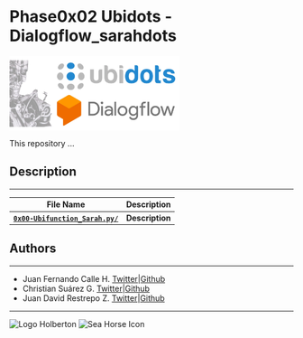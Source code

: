 # Phase0x02 Ubidots - Dialogflow_sarahdots


<img align="center" src="https://github.com/jdrestre/pictures-holberton-projects/blob/master/final_project/ReadmeUp.jpeg" width="60%"/>

This repository ...

## Description

---
File Name|Description
---|---
[**`0x00-Ubifunction_Sarah.py/`**](https://github.com/johnconnor77/ubidots-dialogflow_sarahdots/blob/master/Phase0x02/0x00-Ubifunction_Sarah.py)|**Description**

## Authors

---

- Juan Fernando Calle H. [Twitter](https://twitter.com/jfcalleh)|[Github](https://github.com/johnconnor77)
- Christian Suárez G. [Twitter](https://twitter.com/MetaAlchemist)|[Github](https://github.com/Thorlak2202)
- Juan David Restrepo Z. [Twitter](https://twitter.com/jdrestre)|[Github](https://github.com/jdrestre)

---
![Logo Holberton](https://www.holbertonschool.com/holberton-logo.png) ![Sea Horse Icon](https://intranet.hbtn.io/assets/holberton-logo-coral-27055cb2f875eb10bf3b3942e52a24581bc0667695bdc856d4f08b469b678000.png)
